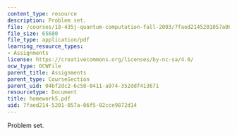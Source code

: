 ```yaml
---
content_type: resource
description: Problem set.
file: /courses/18-435j-quantum-computation-fall-2003/7faed2145201057a06f502cce9872d14_homework5.pdf
file_size: 65680
file_type: application/pdf
learning_resource_types:
- Assignments
license: https://creativecommons.org/licenses/by-nc-sa/4.0/
ocw_type: OCWFile
parent_title: Assignments
parent_type: CourseSection
parent_uid: 04bf2dc2-6c58-0411-a974-352ddf413671
resourcetype: Document
title: homework5.pdf
uid: 7faed214-5201-057a-06f5-02cce9872d14
---
```

Problem set.